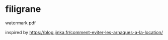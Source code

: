 # filigrane
watermark pdf

inspired by https://blog.jinka.fr/comment-eviter-les-arnaques-a-la-location/
